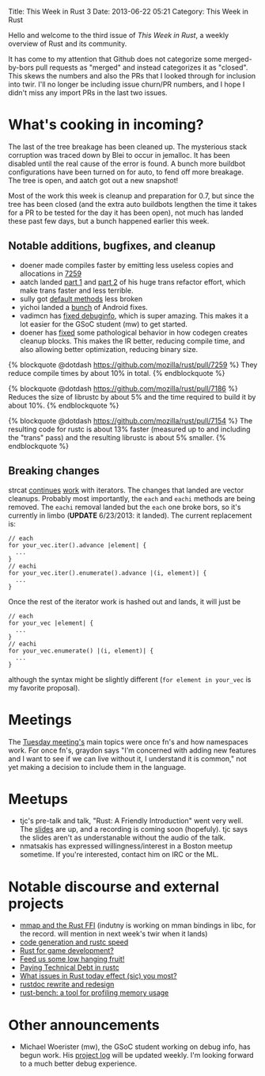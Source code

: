 Title: This Week in Rust 3
Date: 2013-06-22 05:21
Category: This Week in Rust

Hello and welcome to the third issue of *This Week in Rust*, a weekly overview
of Rust and its community.

It has come to my attention that Github does not categorize some
merged-by-bors pull requests as "merged" and instead categorizes it as
"closed". This skews the numbers and also the PRs that I looked through for
inclusion into twir. I'll no longer be including issue churn/PR numbers, and I
hope I didn't miss any import PRs in the last two issues.

<!-- more -->

# What's cooking in incoming?

The last of the tree breakage has been cleaned up. The mysterious stack
corruption was traced down by Blei to occur in jemalloc. It has been disabled
until the real cause of the error is found. A bunch more buildbot
configurations have been turned on for auto, to fend off more breakage. The
tree is open, and aatch got out a new snapshot!

Most of the work this week is cleanup and preparation for 0.7, but since the
tree has been closed (and the extra auto buildbots lengthen the time it takes
for a PR to be tested for the day it has been open), not much has landed these
past few days, but a bunch happened earlier this week.

## Notable additions, bugfixes, and cleanup

- doener made compiles faster by emitting less useless copies and allocations
  in [7259](https://github.com/mozilla/rust/pull/7259)
- aatch landed [part 1](https://github.com/mozilla/rust/pull/7124) and [part
  2](https://github.com/mozilla/rust/pull/7182) of his huge trans refactor
  effort, which make trans faster and less terrible.
- sully got [default methods](https://github.com/mozilla/rust/pull/7203)
  less broken
- yichoi landed a [bunch](https://github.com/mozilla/rust/pull/7128) of
  Android fixes.
- vadimcn has [fixed debuginfo](https://github.com/mozilla/rust/pull/7134),
  which is super amazing. This makes it a lot easier for the GSoC student (mw)
  to get started.
- doener has [fixed](https://github.com/mozilla/rust/pull/7186) some
  pathological behavior in how codegen creates cleanup blocks. This makes the
  IR better, reducing compile time, and also allowing better optimization,
  reducing binary size.

{% blockquote @dotdash https://github.com/mozilla/rust/pull/7259 %}
They reduce compile times by about 10% in total.
{% endblockquote %}

{% blockquote @dotdash https://github.com/mozilla/rust/pull/7186 %}
Reduces the size of librustc by about 5% and the time required to build
it by about 10%.
{% endblockquote %}

{% blockquote @dotdash https://github.com/mozilla/rust/pull/7154 %}
The resulting code for rustc is about 13% faster (measured up to and
including the "trans" pass) and the resulting librustc is about 5%
smaller.
{% endblockquote %}

## Breaking changes

strcat [continues](https://github.com/mozilla/rust/pull/7263)
[work](https://github.com/mozilla/rust/pull/7162) with iterators. The changes
that landed are vector cleanups. Probably most importantly, the `each` and
`eachi` methods are being removed. The `eachi` removal landed but the `each`
one broke bors, so it's currently in limbo (**UPDATE** 6/23/2013: it landed).
The current replacement is:

```
// each
for your_vec.iter().advance |element| {
  ...
}
// eachi
for your_vec.iter().enumerate().advance |(i, element)| {
  ...
}
```

Once the rest of the iterator work is hashed out and lands, it will just be

```
// each
for your_vec |element| {
  ...
}
// eachi
for your_vec.enumerate() |(i, element)| {
  ...
}
```

although the syntax might be slightly different (`for element in your_vec` is
my favorite proposal).

# Meetings

The [Tuesday
meeting's](https://github.com/mozilla/rust/wiki/Meeting-weekly-2013-06-18)
main topics were once fn's and how namespaces work. For once fn's, graydon
says "I'm concerned with adding new features and I want to see if we can live
without it, I understand it is common," not yet making a decision to include
them in the language.

# Meetups

- tjc's pre-talk and talk, "Rust: A Friendly Introduction" went very well. The
  [slides](http://catamorphism.org/Writing/Rust-Tutorial-tjc.pdf) are up, and
  a recording is coming soon (hopefuly). tjc says the slides aren't as
  understanable without the audio of the talk.
- nmatsakis has expressed willingness/interest in a Boston meetup sometime. If
  you're interested, contact him on IRC or the ML.

# Notable discourse and external projects

- [mmap and the Rust FFI](http://maniagnosis.crsr.net/2013/06/mmap-and-rust-foreign-function-interface.html)
  (indutny is working on mman bindings in libc, for the record. will mention
  in next week's twir when it lands)
- [code generation and rustc speed](https://mail.mozilla.org/pipermail/rust-dev/2013-June/004480.html)
- [Rust for game development?](http://www.reddit.com/r/rust/comments/1gs93k/rust_for_game_development/)
- [Feed us some low hanging fruit!](http://www.reddit.com/r/rust/comments/1grj61/feed_us_some_low_hanging_fruit/)
- [Paying Technical Debt in rustc](http://aatch.github.io/blog/2013/06/19/paying-technical-debt-in-rustc/)
- [What issues in Rust today effect (sic) you most?](http://www.reddit.com/r/rust/comments/1gpbcs/what_issues_in_rust_today_effect_you_most/)
- [rustdoc rewrite and redesign](https://mail.mozilla.org/pipermail/rust-dev/2013-June/004520.html)
- [rust-bench: a tool for profiling memory usage](http://www.reddit.com/r/rust/comments/1gmac5/linux_rustbench_a_tool_for_profiling_memory_usage/)

# Other announcements

- Michael Woerister (mw), the GSoC student working on debug info, has begun
  work. His [project log](http://michaelwoerister.github.io/) will be updated
  weekly. I'm looking forward to a much better debug experience.
